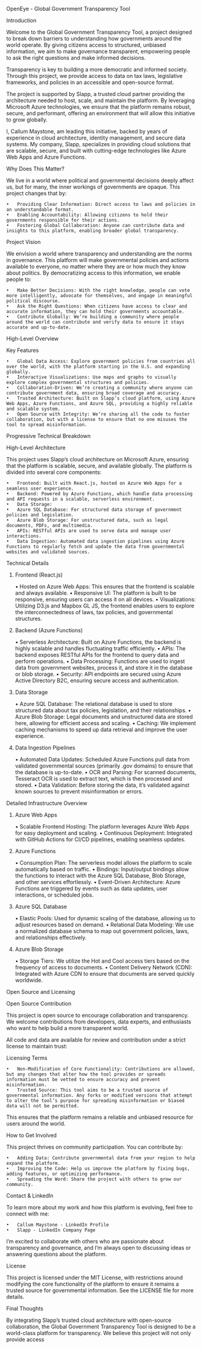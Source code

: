 
OpenEye - Global Government Transparency Tool

Introduction

Welcome to the Global Government Transparency Tool, a project designed to break down barriers to understanding how governments around the world operate. By giving citizens access to structured, unbiased information, we aim to make governance transparent, empowering people to ask the right questions and make informed decisions.

Transparency is key to building a more democratic and informed society. Through this project, we provide access to data on tax laws, legislative frameworks, and policies in an accessible and open-source format.

The project is supported by Slapp, a trusted cloud partner providing the architecture needed to host, scale, and maintain the platform. By leveraging Microsoft Azure technologies, we ensure that the platform remains robust, secure, and performant, offering an environment that will allow this initiative to grow globally.

I, Callum Maystone, am leading this initiative, backed by years of experience in cloud architecture, identity management, and secure data systems. My company, Slapp, specializes in providing cloud solutions that are scalable, secure, and built with cutting-edge technologies like Azure Web Apps and Azure Functions.

Why Does This Matter?

We live in a world where political and governmental decisions deeply affect us, but for many, the inner workings of governments are opaque. This project changes that by:

	•	Providing Clear Information: Direct access to laws and policies in an understandable format.
	•	Enabling Accountability: Allowing citizens to hold their governments responsible for their actions.
	•	Fostering Global Collaboration: Anyone can contribute data and insights to this platform, enabling broader global transparency.

Project Vision

We envision a world where transparency and understanding are the norms in governance. This platform will make governmental policies and actions available to everyone, no matter where they are or how much they know about politics. By democratizing access to this information, we enable people to:

	•	Make Better Decisions: With the right knowledge, people can vote more intelligently, advocate for themselves, and engage in meaningful political discourse.
	•	Ask the Right Questions: When citizens have access to clear and accurate information, they can hold their governments accountable.
	•	Contribute Globally: We’re building a community where people around the world can contribute and verify data to ensure it stays accurate and up-to-date.

High-Level Overview

Key Features

	•	Global Data Access: Explore government policies from countries all over the world, with the platform starting in the U.S. and expanding globally.
	•	Interactive Visualizations: Use maps and graphs to visually explore complex governmental structures and policies.
	•	Collaboration-Driven: We’re creating a community where anyone can contribute government data, ensuring broad coverage and accuracy.
	•	Trusted Architecture: Built on Slapp’s cloud platform, using Azure Web Apps, Azure Functions, and Azure SQL, providing a highly reliable and scalable system.
	•	Open Source with Integrity: We’re sharing all the code to foster collaboration, but with a license to ensure that no one misuses the tool to spread misinformation.

Progressive Technical Breakdown

High-Level Architecture

This project uses Slapp’s cloud architecture on Microsoft Azure, ensuring that the platform is scalable, secure, and available globally. The platform is divided into several core components:

	•	Frontend: Built with React.js, hosted on Azure Web Apps for a seamless user experience.
	•	Backend: Powered by Azure Functions, which handle data processing and API requests in a scalable, serverless environment.
	•	Data Storage:
	•	Azure SQL Database: For structured data storage of government policies and legislation.
	•	Azure Blob Storage: For unstructured data, such as legal documents, PDFs, and multimedia.
	•	APIs: RESTful APIs are used to serve data and manage user interactions.
	•	Data Ingestion: Automated data ingestion pipelines using Azure Functions to regularly fetch and update the data from governmental websites and validated sources.

Technical Details

1. Frontend (React.js)

	•	Hosted on Azure Web Apps: This ensures that the frontend is scalable and always available.
	•	Responsive UI: The platform is built to be responsive, ensuring users can access it on all devices.
	•	Visualizations: Utilizing D3.js and Mapbox GL JS, the frontend enables users to explore the interconnectedness of laws, tax policies, and governmental structures.

2. Backend (Azure Functions)

	•	Serverless Architecture: Built on Azure Functions, the backend is highly scalable and handles fluctuating traffic efficiently.
	•	APIs: The backend exposes RESTful APIs for the frontend to query data and perform operations.
	•	Data Processing: Functions are used to ingest data from government websites, process it, and store it in the database or blob storage.
	•	Security: API endpoints are secured using Azure Active Directory B2C, ensuring secure access and authentication.

3. Data Storage

	•	Azure SQL Database: The relational database is used to store structured data about tax policies, legislation, and their relationships.
	•	Azure Blob Storage: Legal documents and unstructured data are stored here, allowing for efficient access and scaling.
	•	Caching: We implement caching mechanisms to speed up data retrieval and improve the user experience.

4. Data Ingestion Pipelines

	•	Automated Data Updates: Scheduled Azure Functions pull data from validated governmental sources (primarily .gov domains) to ensure that the database is up-to-date.
	•	OCR and Parsing: For scanned documents, Tesseract OCR is used to extract text, which is then processed and stored.
	•	Data Validation: Before storing the data, it’s validated against known sources to prevent misinformation or errors.

Detailed Infrastructure Overview

1. Azure Web Apps

	•	Scalable Frontend Hosting: The platform leverages Azure Web Apps for easy deployment and scaling.
	•	Continuous Deployment: Integrated with GitHub Actions for CI/CD pipelines, enabling seamless updates.

2. Azure Functions

	•	Consumption Plan: The serverless model allows the platform to scale automatically based on traffic.
	•	Bindings: Input/output bindings allow the functions to interact with the Azure SQL Database, Blob Storage, and other services effortlessly.
	•	Event-Driven Architecture: Azure Functions are triggered by events such as data updates, user interactions, or scheduled jobs.

3. Azure SQL Database

	•	Elastic Pools: Used for dynamic scaling of the database, allowing us to adjust resources based on demand.
	•	Relational Data Modeling: We use a normalized database schema to map out government policies, laws, and relationships effectively.

4. Azure Blob Storage

	•	Storage Tiers: We utilize the Hot and Cool access tiers based on the frequency of access to documents.
	•	Content Delivery Network (CDN): Integrated with Azure CDN to ensure that documents are served quickly worldwide.

Open Source and Licensing

Open Source Contribution

This project is open source to encourage collaboration and transparency. We welcome contributions from developers, data experts, and enthusiasts who want to help build a more transparent world.

All code and data are available for review and contribution under a strict license to maintain trust:

Licensing Terms

	•	Non-Modification of Core Functionality: Contributions are allowed, but any changes that alter how the tool provides or spreads information must be vetted to ensure accuracy and prevent misinformation.
	•	Trusted Source: This tool aims to be a trusted source of governmental information. Any forks or modified versions that attempt to alter the tool’s purpose for spreading misinformation or biased data will not be permitted.

This ensures that the platform remains a reliable and unbiased resource for users around the world.

How to Get Involved

This project thrives on community participation. You can contribute by:

	•	Adding Data: Contribute governmental data from your region to help expand the platform.
	•	Improving the Code: Help us improve the platform by fixing bugs, adding features, or optimizing performance.
	•	Spreading the Word: Share the project with others to grow our community.

Contact & LinkedIn

To learn more about my work and how this platform is evolving, feel free to connect with me:

	•	Callum Maystone - LinkedIn Profile
	•	Slapp - LinkedIn Company Page

I’m excited to collaborate with others who are passionate about transparency and governance, and I’m always open to discussing ideas or answering questions about the platform.

License

This project is licensed under the MIT License, with restrictions around modifying the core functionality of the platform to ensure it remains a trusted source for governmental information. See the LICENSE file for more details.

Final Thoughts

By integrating Slapp’s trusted cloud architecture with open-source collaboration, the Global Government Transparency Tool is designed to be a world-class platform for transparency. We believe this project will not only provide access